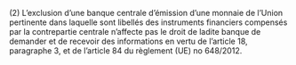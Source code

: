 (2) L’exclusion d’une banque centrale d’émission d’une monnaie de l’Union pertinente dans laquelle sont libellés des instruments financiers compensés par la contrepartie centrale n’affecte pas le droit de ladite banque de demander et de recevoir des informations en vertu de l’article 18, paragraphe 3, et de l’article 84 du règlement (UE) no 648/2012.